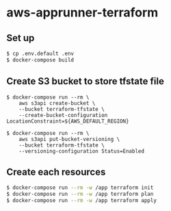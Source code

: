 # aws-apprunner-terraform

## Set up
```bash
$ cp .env.default .env
$ docker-compose build
```

## Create S3 bucket to store tfstate file
```
$ docker-compose run --rm \
    aws s3api create-bucket \
    --bucket terraform-tfstate \
    --create-bucket-configuration LocationConstraint=${AWS_DEFAULT_REGION}

$ docker-compose run --rm \
    aws s3api put-bucket-versioning \
    --bucket terraform-tfstate \
    --versioning-configuration Status=Enabled
```

## Create each resources
```bash
$ docker-compose run --rm -w /app terraform init
$ docker-compose run --rm -w /app terraform plan
$ docker-compose run --rm -w /app terraform apply
``````
